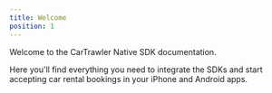 ```yaml
---
title: Welcome
position: 1
---
```



Welcome to the CarTrawler Native SDK documentation.

Here you'll find everything you need to integrate the SDKs and start accepting car rental bookings in your iPhone and Android apps.
